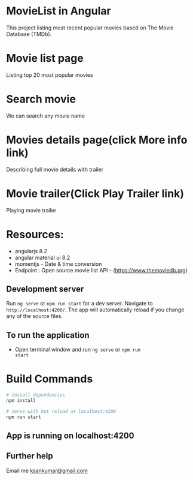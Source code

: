 # MovieList in Angular

This project listing most recent popular movies based on The Movie Database (TMDb).

# Movie list page
Listing top 20 most popular movies

# Search movie
We can search any movie name

# Movies details page(click More info link)
Describing full movie details with trailer

# Movie trailer(Click Play Trailer link)
Playing movie trailer 

# Resources:
  - angularjs 8.2
  - angular material ui 8.2
  - momentjs - Date & time conversion
  - Endpoint : Open source movie list API - (https://www.themoviedb.org)
  
## Development server

Run `ng serve` or `npm run start` for a dev server. Navigate to `http://localhost:4200/`. The app will automatically reload if you change any of the source files.

## To run the application
- Open terminal window and run <code>ng serve</code> or <code>npm run start</code>

# Build Commands

``` bash
# install dependencies
npm install

# serve with hot reload at localhost:4200
npm run start

```

## App is running on localhost:4200

## Further help
Email me <u>ksankumar@gmail.com</u>
